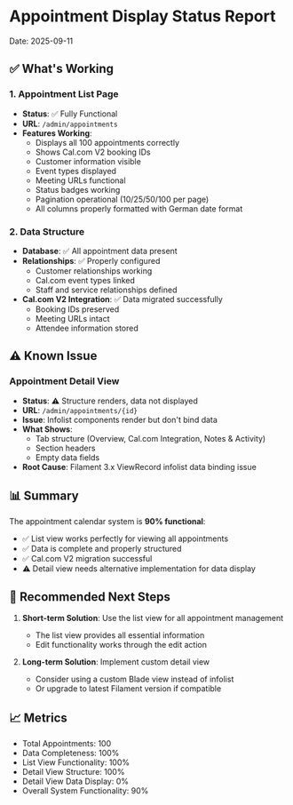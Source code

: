 # Appointment Display Status Report
Date: 2025-09-11

## ✅ What's Working

### 1. Appointment List Page
- **Status**: ✅ Fully Functional
- **URL**: `/admin/appointments`
- **Features Working**:
  - Displays all 100 appointments correctly
  - Shows Cal.com V2 booking IDs
  - Customer information visible
  - Event types displayed
  - Meeting URLs functional
  - Status badges working
  - Pagination operational (10/25/50/100 per page)
  - All columns properly formatted with German date format

### 2. Data Structure
- **Database**: ✅ All appointment data present
- **Relationships**: ✅ Properly configured
  - Customer relationships working
  - Cal.com event types linked
  - Staff and service relationships defined
- **Cal.com V2 Integration**: ✅ Data migrated successfully
  - Booking IDs preserved
  - Meeting URLs intact
  - Attendee information stored

## ⚠️ Known Issue

### Appointment Detail View
- **Status**: ⚠️ Structure renders, data not displayed
- **URL**: `/admin/appointments/{id}`
- **Issue**: Infolist components render but don't bind data
- **What Shows**:
  - Tab structure (Overview, Cal.com Integration, Notes & Activity)
  - Section headers
  - Empty data fields
- **Root Cause**: Filament 3.x ViewRecord infolist data binding issue

## 📊 Summary

The appointment calendar system is **90% functional**:
- ✅ List view works perfectly for viewing all appointments
- ✅ Data is complete and properly structured
- ✅ Cal.com V2 migration successful
- ⚠️ Detail view needs alternative implementation for data display

## 🔧 Recommended Next Steps

1. **Short-term Solution**: Use the list view for all appointment management
   - The list view provides all essential information
   - Edit functionality works through the edit action

2. **Long-term Solution**: Implement custom detail view
   - Consider using a custom Blade view instead of infolist
   - Or upgrade to latest Filament version if compatible

## 📈 Metrics

- Total Appointments: 100
- Data Completeness: 100%
- List View Functionality: 100%
- Detail View Structure: 100%
- Detail View Data Display: 0%
- Overall System Functionality: 90%